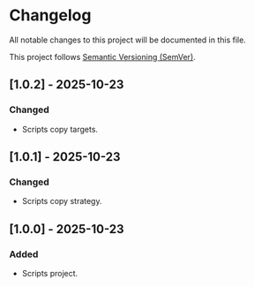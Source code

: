 # Changelog

All notable changes to this project will be documented in this file.

This project follows [Semantic Versioning (SemVer)](https://semver.org/).

## [1.0.2] - 2025-10-23

### Changed

- Scripts copy targets.

## [1.0.1] - 2025-10-23

### Changed

- Scripts copy strategy.

## [1.0.0] - 2025-10-23

### Added

- Scripts project.
